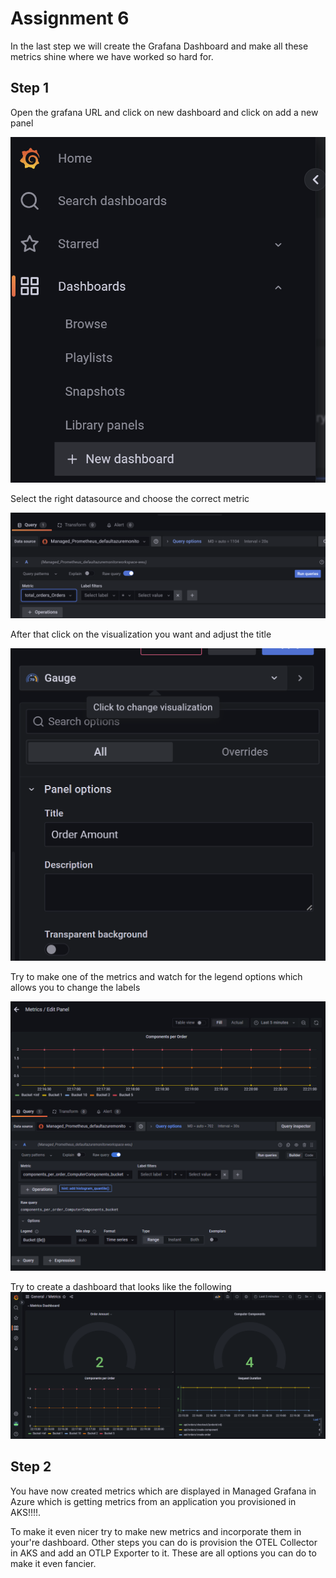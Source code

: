 # Assignment 6

In the last step we will create the Grafana Dashboard and make all these metrics shine where we have worked so hard for.

## Step 1
Open the grafana URL and click on new dashboard and click on add a new panel

![](2023-04-28-21-31-33.png)

Select the right datasource and choose the correct metric

![](2023-04-28-21-33-33.png)

After that click on the visualization you want and adjust the title

![](2023-04-28-21-34-49.png)

Try to make one of the metrics and watch for the legend options which allows you to change the labels

![](2023-04-28-22-22-04.png)

Try to create a dashboard that looks like the following
![](2023-04-28-22-20-58.png)


## Step 2

You have now created metrics which are displayed in Managed Grafana in Azure which is getting metrics from an application you provisioned in AKS!!!!. 

To make it even nicer try to make new metrics and incorporate them in your're dashboard. Other steps you can do is provision the OTEL Collector in AKS and add an OTLP Exporter to it. These are all options you can do to make it even fancier.